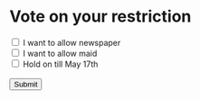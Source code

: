 <html>
  <body>

<h1>Vote on your restriction</h1>

<form action="/action_page.php">
  <input type="checkbox" id="Option 1" name="vehicle1" value="Allow Newspaper">
  <label for="vehicle1"> I want to allow newspaper</label><br>
  <input type="checkbox" id="Option 2" name="vehicle2" value="Allow Maid">
  <label for="vehicle2"> I want to allow maid</label><br>
  <input type="checkbox" id="Option 3" name="vehicle3" value="Allow Both">
  <label for="vehicle3"> Hold on till May 17th </label><br><br>
  <input type="submit" value="Submit">
</form>

</body></html>
